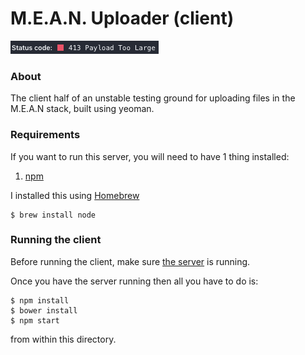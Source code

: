 # M.E.A.N. Uploader (client)

![alt text](https://github.com/goughjt/meanUploader_client/blob/master/app/images/413_small.png "The terror")

### About
The client half of an unstable testing ground for uploading files in the M.E.A.N stack, built using yeoman.

### Requirements
If you want to run this server, you will need to have 1 thing installed:

1. [npm](https://www.npmjs.com/)

I installed this using [Homebrew](https://brew.sh/)

```shell
$ brew install node
```

### Running the client

Before running the client, make sure [the server](https://github.com/goughjt/meanUploader_server) is running.

Once you have the server running then all you have to do is:

```shell
$ npm install
$ bower install
$ npm start
```
 from within this directory.
